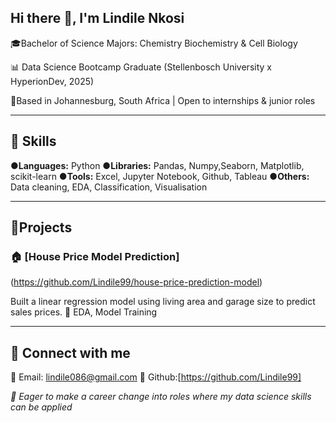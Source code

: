 ## Hi there 👋, I'm Lindile Nkosi

🎓Bachelor of Science
 Majors: Chemistry
          Biochemistry & Cell Biology
          
📊 Data Science Bootcamp Graduate
(Stellenbosch University x HyperionDev, 2025)

📍Based in Johannesburg, South Africa | Open to internships & junior roles

---------------------------------------

## 💼 Skills
●**Languages:** Python
●**Libraries:** Pandas, Numpy,Seaborn, Matplotlib, scikit-learn
●**Tools:** Excel, Jupyter Notebook, Github, Tableau
●**Others:** Data cleaning, EDA, Classification, Visualisation

---------------------------------------

## 🧠Projects
### 🏠 [House Price Model Prediction]
(https://github.com/Lindile99/house-price-prediction-model)

Built a linear regression model using living area and garage size to predict sales prices.
📌 EDA, Model Training

---------------------------------------

## 🔗 Connect with me
📧 Email: lindile086@gmail.com
🔗 Github:[https://github.com/Lindile99]

*💼 Eager to make a career change into roles where my data science skills can be applied*
